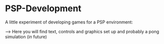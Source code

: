 # PSP-Development
A little experiment of developing games for a PSP environment:

--> Here you will find text, controls and graphics set up and probably a pong simulation (in future) 
